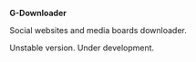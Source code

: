 **G-Downloader**

Social websites and media boards downloader.

Unstable version. Under development.